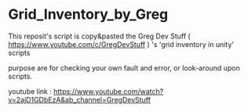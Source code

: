 # Grid_Inventory_by_Greg

This reposit's script is copy&pasted the Greg Dev Stuff ( https://www.youtube.com/c/GregDevStuff ) 's 'grid inventory in unity' scripts

purpose are for checking your own fault and error, or look-around upon scripts.


youtube link : 
https://www.youtube.com/watch?v=2ajD1GDbEzA&ab_channel=GregDevStuff
